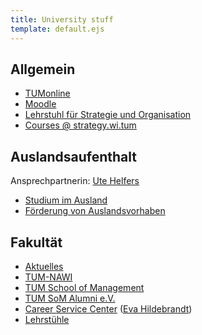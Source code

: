 ```yaml
---
title: University stuff
template: default.ejs
---
```


## Allgemein
*  [TUMonline](https://campus.tum.de/tumonline/webnav.ini)
*  [Moodle](https://www.moodle.tum.de)
*  [Lehrstuhl für Strategie und Organisation](http://www.strategie.wi.tum.de/)
*  [Courses @ strategy.wi.tum](http://www.strategy.wi.tum.de/teaching/courses/)

## Auslandsaufenthalt
Ansprechpartnerin: [Ute Helfers](http://www.wi.tum.de/studium/studienfachberatung/auslandsstudium/)

*  [Studium im Ausland](http://www.wi.tum.de/studium/abroad/)
*  [Förderung von Auslandsvorhaben](http://portal.mytum.de/studium/stip/studium_im_ausland)


## Fakultät
*  [Aktuelles](http://www.wi.tum.de/aktuelle-meldungen/)
*  [TUM-NAWI](http://www.wi.tum.de/studium/studiengaenge/master-tum-nawi/)
*  [TUM School of Management](http://www.wi.tum.de)
*  [TUM SoM Alumni e.V.](http://www.alumni.wi.tum.de)
*  [Career Service Center](http://www.wi.tum.de/karriere-alumni/career-service-center/) ([Eva Hildebrandt](http://www.wi.tum.de/?id=221))
*  [Lehrstühle](http://www.wi.tum.de/professoren/lehrstuhlinhaber/)